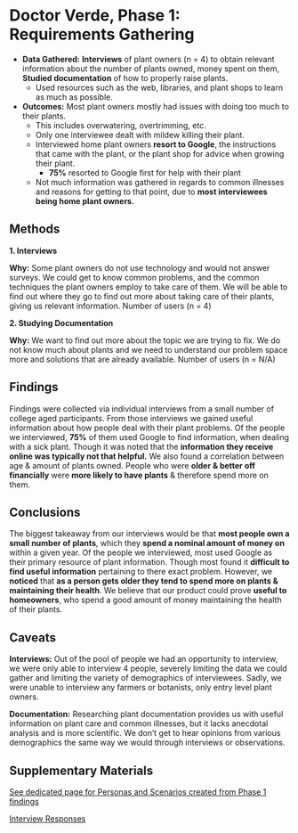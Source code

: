 # Doctor Verde, Phase 1: Requirements Gathering

* **Data Gathered:** **Interviews** of plant owners (n = 4) to obtain relevant information about the number of plants owned, money spent on them, **Studied documentation** of how to properly raise plants.
  * Used resources such as the web, libraries, and plant shops to learn as much as possible. 
* __Outcomes:__ Most plant owners mostly had issues with doing too much to their plants.
  * This includes overwatering, overtrimming, etc.
  * Only one interviewee dealt with mildew killing their plant.
  * Interviewed home plant owners **resort to Google**, the instructions that came with the plant, or the plant shop for advice when growing their plant.
    * **75%** resorted to Google first for help with their plant
  * Not much information was gathered in regards to common illnesses and reasons for getting to that point, due to **most interviewees being home plant owners.**

## Methods

**1. Interviews**

**Why:** 
Some plant owners do not use technology and would not answer surveys. We could get to know common problems, and the common techniques the plant owners employ to take care of them. We will be able to find out where they go to find out more about taking care of their plants, giving us relevant information.
Number of users (n = 4)

**2. Studying Documentation**

**Why:** 
We want to find out more about the topic we are trying to fix. We do not know much about plants and we need to understand our problem space more and solutions that are already available.
Number of users (n = N/A)

## Findings

Findings were collected via individual interviews from a small number of college aged participants. From those interviews we gained useful information about how people deal with their plant problems. Of the people we interviewed, **75%** of them used Google to find information, when dealing with a sick plant. Though it was noted that the **information they receive online was typically not that helpful.** We also found a correlation between age & amount of plants owned. People who were **older & better off financially** were **more likely to have plants** & therefore spend more on them. 

## Conclusions

The biggest takeaway from our interviews would be that **most people own a small number of plants**, which they **spend a nominal amount of money on** within a given year. Of the people we interviewed, most used Google as their primary resource of plant information. Though most found it **difficult to find useful information** pertaining to there exact problem. However, we **noticed** that **as a person gets older they tend to spend more on plants & maintaining their health**. We believe that our product could prove **useful to homeowners**, who spend a good amount of money maintaining the health of their plants.

## Caveats

**Interviews:** Out of the pool of people we had an opportunity to interview, we were only able to interview 4 people, severely limiting the data we could gather and limiting the variety of demographics of interviewees. Sadly, we were unable to interview any farmers or botanists, only entry level plant owners.

**Documentation:** Researching plant documentation provides us with useful information on plant care and common illnesses, but it lacks anecdotal analysis and is more scientific. We don’t get to hear opinions from various demographics the same way we would through interviews or observations.

## Supplementary Materials

[See dedicated page for Personas and Scenarios created from Phase 1 findings](../personas-scenarios.md)

[Interview Responses](https://github.com/UsabilityEngineering/DoctorVerde/blob/ffd962e951120827cac5738c7fc9f73e6ec53c9a/phase1/Interviews.pdf)
